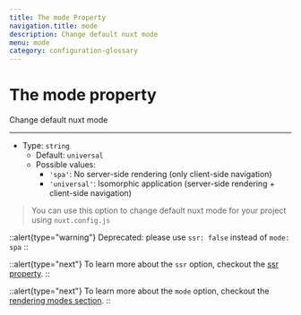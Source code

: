 ```yaml
---
title: The mode Property
navigation.title: mode
description: Change default nuxt mode
menu: mode
category: configuration-glossary
---
```


# The mode property

Change default nuxt mode

---

- Type: `string`
  - Default: `universal`
  - Possible values:
    - `'spa'`: No server-side rendering (only client-side navigation)
    - `'universal'`: Isomorphic application (server-side rendering + client-side navigation)

> You can use this option to change default nuxt mode for your project using `nuxt.config.js`

::alert{type="warning"}
Deprecated: please use `ssr: false` instead of `mode: spa`
::

::alert{type="next"}
To learn more about the `ssr` option, checkout the [ssr property](/docs/configuration-glossary/configuration-ssr).
::

::alert{type="next"}
To learn more about the `mode` option, checkout the [rendering modes section](/docs/features/rendering-modes).
::
